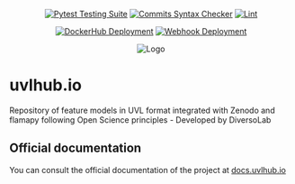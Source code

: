 <div align="center">

  <!-- CI Workflows -->
  <a href="">[![Pytest Testing Suite](https://github.com/diverso-lab/uvlhub/actions/workflows/CI_pytest.yml/badge.svg?branch=main)](https://github.com/diverso-lab/uvlhub/actions/workflows/CI_pytest.yml)</a>
  <a href="">[![Commits Syntax Checker](https://github.com/diverso-lab/uvlhub/actions/workflows/CI_commits.yml/badge.svg?branch=main)](https://github.com/diverso-lab/uvlhub/actions/workflows/CI_commits.yml)</a>
  <a href="">[![Lint](https://github.com/diverso-lab/uvlhub/actions/workflows/CI_lint.yml/badge.svg?branch=main)](https://github.com/diverso-lab/uvlhub/actions/workflows/CI_lint.yml)</a>

  <!-- CD Workflows -->
  <a href="">[![DockerHub Deployment](https://github.com/diverso-lab/uvlhub/actions/workflows/CD_dockerhub.yml/badge.svg)](https://github.com/diverso-lab/uvlhub/actions/workflows/CD_dockerhub.yml)</a>
  <a href="">[![Webhook Deployment](https://github.com/diverso-lab/uvlhub/actions/workflows/CD_webhook.yml/badge.svg?branch=main)](https://github.com/diverso-lab/uvlhub/actions/workflows/CD_webhook.yml)</a>

</div>


<div style="text-align: center; margin-top: 10px">
  <img src="https://www.uvlhub.io/static/media/logos/default.svg" alt="Logo">
</div>

# uvlhub.io

Repository of feature models in UVL format integrated with Zenodo and flamapy following Open Science principles - Developed by DiversoLab

## Official documentation

You can consult the official documentation of the project at [docs.uvlhub.io](https://docs.uvlhub.io/)
